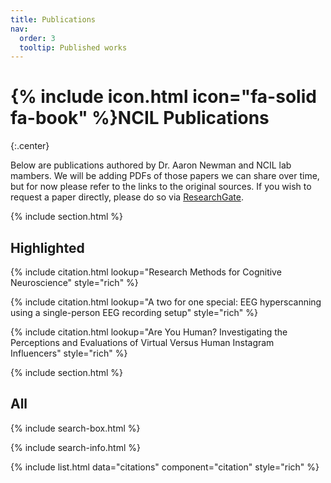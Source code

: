 ```yaml
---
title: Publications
nav:
  order: 3
  tooltip: Published works
---
```


# {% include icon.html icon="fa-solid fa-book" %}NCIL Publications
{:.center}

Below are publications authored by Dr. Aaron Newman and NCIL lab mambers. We will be adding PDFs of those papers we can share over time, but for now please refer to the links to the original sources. If you wish to request a paper directly, please do so via [ResearchGate](https://www.researchgate.net/profile/Aaron-Newman-2).

{% include section.html %}

## Highlighted

{% include citation.html lookup="Research Methods for Cognitive Neuroscience" style="rich" %}

{% include citation.html lookup="A two for one special: EEG hyperscanning using a single-person EEG recording setup" style="rich" %}

{% include citation.html lookup="Are You Human? Investigating the Perceptions and Evaluations of Virtual Versus Human Instagram Influencers" style="rich" %}

{% include section.html %}

## All

{% include search-box.html %}

{% include search-info.html %}

{% include list.html data="citations" component="citation" style="rich" %}
